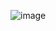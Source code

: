 ![image](https://github.com/michaelokoroike/Courses/assets/39680418/fb138fa8-9f5f-404d-9a7a-934d2e96c46b)
